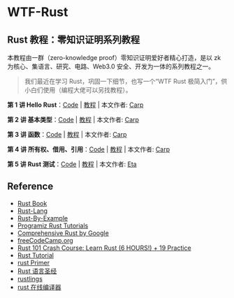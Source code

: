 # WTF-Rust

## Rust 教程：零知识证明系列教程

本教程由一群（zero-knowledge proof）零知识证明爱好者精心打造，是以 zk 为核心、集语言、研究、电路、Web3.0 安全、开发为一体的系列教程之一。

> 我们最近在学习 Rust，巩固一下细节，也写一个“WTF Rust 极简入门”，供小白们使用（编程大佬可以另找教程）。

**第 1 讲 Hello Rust**：[Code](01_HelloRust/main.rs) | [教程](01_HelloRust/README.md) | 本文作者: [Carp](https://github.com/carpcai)

**第 2 讲 基本类型**：[Code](02_BaseType/main.rs) | [教程](02_BaseType/README.md) | 本文作者: [Carp](https://github.com/carpcai)

**第 3 讲 函数**：[Code](03_Function/main.rs) | [教程](03_Function/README.md) | 本文作者: [Carp](https://github.com/carpcai)

**第 4 讲 所有权、借用、引用**：[Code](04_ownership/main.rs) | [教程](04_ownership/README.md) | 本文作者: [Carp](https://github.com/carpcai)

**第 5 讲 Rust 测试**：[Code](05_Rust_Tests/adder/src/lib.rs) | [教程](05_Rust_Tests/rust_tests.md) | 本文作者: [Eta](https://twitter.com/pwhattie)


## Reference

- [Rust Book](https://doc.rust-lang.org/book)
- [Rust-Lang](https://www.rust-lang.org/learn)
- [Rust-By-Example](https://doc.rust-lang.org/stable/rust-by-example/)
- [Programiz Rust Tutorials](https://www.programiz.com/rust/getting-started)
- [Comprehensive Rust by Google](https://google.github.io/comprehensive-rust/)
- [freeCodeCamp.org](https://www.youtube.com/watch?v=BpPEoZW5IiY)
- [Rust 101 Crash Course: Learn Rust (6 HOURS!) + 19 Practice](https://www.youtube.com/watch?v=lzKeecy4OmQ)
- [Rust Tutorial](https://www.youtube.com/watch?v=fPk-fyP9MFM)
- [rust Primer](https://rustcc.gitbooks.io/rustprimer/content/)
- [Rust 语言圣经](https://course.rs/into-rust.html)
- [rustlings](https://github.com/rust-lang-cn/rustlings-cn)
- [rust 在线编译器](https://play.rust-lang.org/?version=stable&mode=debug&edition=2021)
